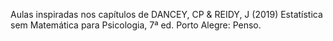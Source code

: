 Aulas inspiradas nos capítulos de DANCEY, CP & REIDY, J (2019) Estatística sem Matemática para Psicologia, 7ª ed. Porto Alegre: Penso.
